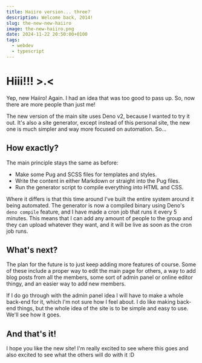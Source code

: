 ```yaml
---
title: Haiiro version... three?
description: Welcome back, 2014!
slug: the-new-new-haiiro
image: the-new-haiiro.png
date: 2024-11-22 20:50:00+0100
tags:
  - webdev
  - typescript
---
```


# Hiii!!! >.<

Yep, new Haiiro! Again. I had an idea that was too good to pass up. So, now there are more people than just me!

The new version of the main site uses Deno v2, because I wanted to try it out. It's also a site generator, except instead of this personal site,
the new one is much simpler and way more focused on automation. So...

## How exactly?

The main principle stays the same as before:

- Make some Pug and SCSS files for templates and styles.
- Write the content in either Markdown or straight into the Pug files.
- Run the generator script to compile everything into HTML and CSS.

Where it differs is that this time around I've built the entire system around it being automated.
The generator is now a compiled binary using Deno's `deno compile` feature, and I have made a cron job that runs it every 5 minutes.
This means that I can add any amount of people to the group and they can upload whatever they want, and it will be live as soon as the cron job runs.

## What's next?

The plan for the future is to just keep adding more features of course. Some of these include a proper way to edit the main page for others, a way to
add blog posts from all the members, some sort of admin panel or online editor thingy, and an easier way to add new members.

If I do go through with the admin panel idea I will have to make a whole back-end for it, which I'm not sure how I feel about. I do like making back-end things,
but the whole idea of the site is to be simple and easy to use. We'll see how it goes.

## And that's it!

I hope you like the new site! I'm really excited to see where this goes and also excited to see what the others will do with it :D
